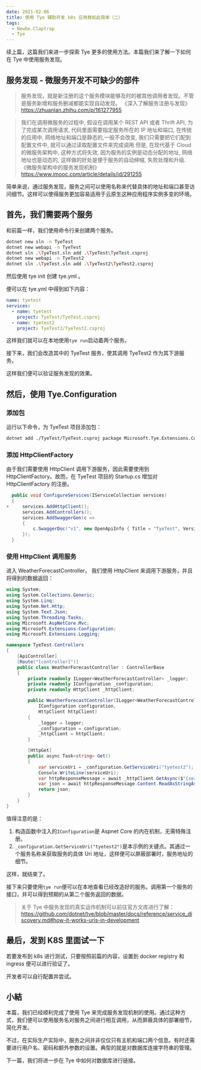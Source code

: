 ```yaml
---
date: 2021-02-06
title: 使用 Tye 辅助开发 k8s 应用竟如此简单（二）
tags:
  - Newbe.Claptrap
  - Tye
---
```


续上篇，这篇我们来进一步探索 Tye 更多的使用方法。本篇我们来了解一下如何在 Tye 中使用服务发现。

<!-- more -->

<!-- md Header-Newbe-Claptrap.md -->

## 服务发现 - 微服务开发不可缺少的部件

> 服务发现，就是新注册的这个服务模块能够及时的被其他调用者发现。不管是服务新增和服务删减都能实现自动发现。 《深入了解服务注册与发现》 <https://zhuanlan.zhihu.com/p/161277955>

> 我们在调用微服务的过程中, 假设在调用某个 REST API 或者 Thrift API, 为了完成某次调用请求, 代码里面需要指定服务所在的 IP 地址和端口, 在传统的应用中, 网络地址和端口是静态的,一般不会改变, 我们只需要把它们配到配置文件中, 就可以通过读取配置文件来完成调用.但是, 在现代基于 Cloud 的微服务架构中, 这种方式将失效, 因为服务的实例是动态分配的地址, 网络地址也是动态的, 这样做的好处是便于服务的自动伸缩, 失败处理和升级. 《微服务架构中的服务发现机制》 <https://www.imooc.com/article/details/id/291255>

简单来说，通过服务发现，服务之间可以使用名称来代替具体的地址和端口甚至访问细节。这样可以使得服务更加容易适用于云原生这种应用程序实例多变的环境。

## 首先，我们需要两个服务

和前篇一样，我们使用命令行来创建两个服务。

```bash
dotnet new sln -n TyeTest
dotnet new webapi -n TyeTest
dotnet sln .\TyeTest.sln add .\TyeTest\TyeTest.csproj
dotnet new webapi -n TyeTest2
dotnet sln .\TyeTest.sln add .\TyeTest2\TyeTest2.csproj
```

然后使用 tye init 创建 tye.yml 。

便可以在 tye.yml 中得到如下内容：

```yml
name: tyetest
services:
  - name: tyetest
    project: TyeTest/TyeTest.csproj
  - name: tyetest2
    project: TyeTest2/TyeTest2.csproj
```

这样我们就可以在本地使用`tye run`启动着两个服务。

接下来，我们会改造其中的 TyeTest 服务，使其调用 TyeTest2 作为其下游服务。

这样我们便可以验证服务发现的效果。

## 然后，使用 Tye.Configuration

### 添加包

运行以下命令，为 TyeTest 项目添加包：

```bash
dotnet add ./TyeTest/TyeTest.csproj package Microsoft.Tye.Extensions.Configuration --version 0.6.0-alpha.21070.5
```

### 添加 HttpClientFactory

由于我们需要使用 HttpClient 调用下游服务，因此需要使用到 HttpClientFactory。故而，在 TyeTest 项目的 Startup.cs 增加对 HttpClientFactory 的注册。

```csharp
  public void ConfigureServices(IServiceCollection services)
  {
+     services.AddHttpClient();
      services.AddControllers();
      services.AddSwaggerGen(c =>
      {
          c.SwaggerDoc("v1", new OpenApiInfo { Title = "TyeTest", Version = "v1" });
      });
  }
```

### 使用 HttpClient 调用服务

进入 WeatherForecastController， 我们使用 HttpClient 来调用下游服务，并且将得到的数据返回：

```cs
using System;
using System.Collections.Generic;
using System.Linq;
using System.Net.Http;
using System.Text.Json;
using System.Threading.Tasks;
using Microsoft.AspNetCore.Mvc;
using Microsoft.Extensions.Configuration;
using Microsoft.Extensions.Logging;

namespace TyeTest.Controllers
{
    [ApiController]
    [Route("[controller]")]
    public class WeatherForecastController : ControllerBase
    {
        private readonly ILogger<WeatherForecastController> _logger;
        private readonly IConfiguration _configuration;
        private readonly HttpClient _httpClient;

        public WeatherForecastController(ILogger<WeatherForecastController> logger,
            IConfiguration configuration,
            HttpClient httpClient)
        {
            _logger = logger;
            _configuration = configuration;
            _httpClient = httpClient;
        }

        [HttpGet]
        public async Task<string> Get()
        {
            var serviceUri = _configuration.GetServiceUri("tyetest2");
            Console.WriteLine(serviceUri);
            var httpResponseMessage = await _httpClient.GetAsync($"{serviceUri}WeatherForecast");
            var json = await httpResponseMessage.Content.ReadAsStringAsync();
            return json;
        }
    }
}
```

值得注意的是：

1. 构造函数中注入的`IConfiguration`是 Aspnet Core 的内在机制，无需特殊注册。
2. `_configuration.GetServiceUri("tyetest2")`是本示例的关键点。其通过一个服务名称来获取服务的具体 Uri 地址，这样便可以屏蔽部署时，服务地址的细节。

这样，就结束了。

接下来只要使用`tye run`便可以在本地查看已经改造好的服务。调用第一个服务的接口，并可以得到预期的从第二个服务返回的数据。

> 关于 Tye 中服务发现的真实运作机制可以前往官方文库进行了解： <https://github.com/dotnet/tye/blob/master/docs/reference/service_discovery.md#how-it-works-uris-in-development>

## 最后，发到 K8S 里面试一下

若要发布到 k8s 进行测试，只要按照前篇的内容，设置到 docker registry 和 ingress 便可以进行验证了。

开发者可以自行配置并尝试。

## 小結

本篇，我们已经顺利完成了使用 Tye 来完成服务发现机制的使用。通过这种方式，我们便可以使用服务名对服务之间进行相互调用，从而屏蔽具体的部署细节，简化开发。

不过，在实际生产实际中，服务之间并非仅仅只有主机和端口两个信息。有时还需要进行用户名、密码和额外参数的设置。典型的就是对数据库连接字符串的管理。

下一篇，我们将进一步在 Tye 中如何对数据库进行链接。

<!-- md Footer-Newbe-Claptrap.md -->
